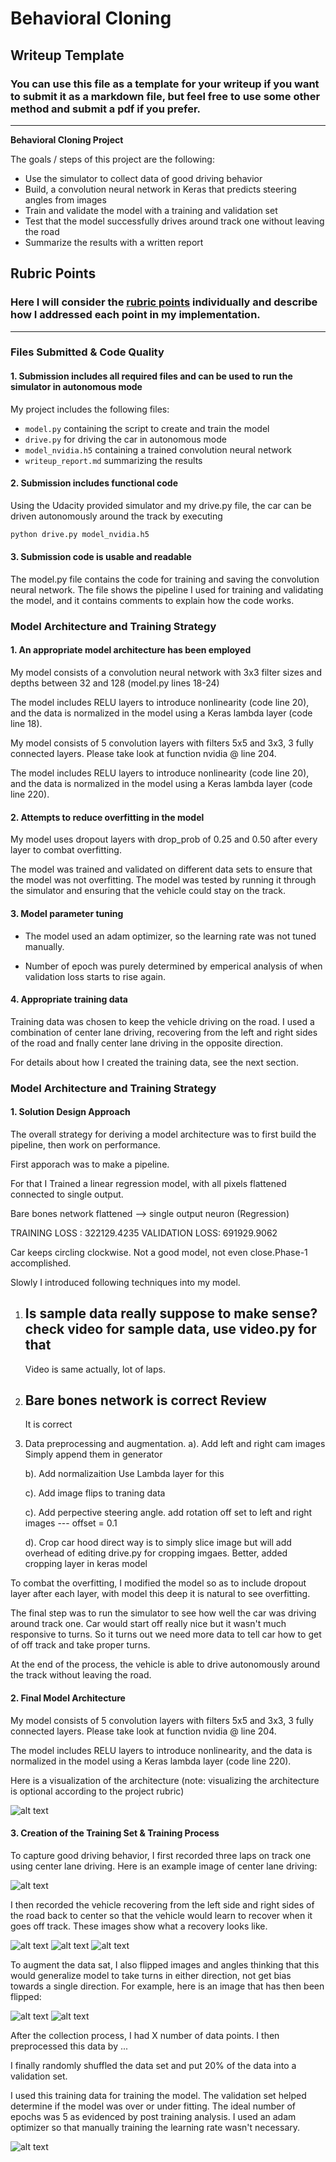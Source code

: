 # **Behavioral Cloning** 

## Writeup Template

### You can use this file as a template for your writeup if you want to submit it as a markdown file, but feel free to use some other method and submit a pdf if you prefer.

---

**Behavioral Cloning Project**

The goals / steps of this project are the following:
* Use the simulator to collect data of good driving behavior
* Build, a convolution neural network in Keras that predicts steering angles from images
* Train and validate the model with a training and validation set
* Test that the model successfully drives around track one without leaving the road
* Summarize the results with a written report


[//]: # (Image References)

[image3]: ./assets/phase-1.jpg "Recovery Image"
[image4]: ./assets/phase-2.jpg "Recovery Image"
[image5]: ./assets/phase-3.jpg "Recovery Image"
[image6]: ./assets/unfliped.jpg "Normal Image"
[image7]: ./assets/fliped.jpg  "Flipped Image"
[image8]: ./assets/nvida_network.png  "Final Model Architecture"
[image9]: ./assets/post_training_analysis.png  "Post training analysis"
[image10]: ./assets/center.jpg  "Center Lane Driving"

## Rubric Points
### Here I will consider the [rubric points](https://review.udacity.com/#!/rubrics/432/view) individually and describe how I addressed each point in my implementation.  

---
### Files Submitted & Code Quality

#### 1. Submission includes all required files and can be used to run the simulator in autonomous mode

My project includes the following files:
* `model.py` containing the script to create and train the model
* `drive.py` for driving the car in autonomous mode
* `model_nvidia.h5` containing a trained convolution neural network 
* `writeup_report.md` summarizing the results

#### 2. Submission includes functional code
Using the Udacity provided simulator and my drive.py file, the car can be driven autonomously around the track by executing 
```sh
python drive.py model_nvidia.h5
```

#### 3. Submission code is usable and readable

The model.py file contains the code for training and saving the convolution neural network. The file shows the pipeline I used for training and validating the model, and it contains comments to explain how the code works.

### Model Architecture and Training Strategy



#### 1. An appropriate model architecture has been employed


My model consists of a convolution neural network with 3x3 filter sizes and depths between 32 and 128 (model.py lines 18-24) 

The model includes RELU layers to introduce nonlinearity (code line 20), and the data is normalized in the model using a Keras lambda layer (code line 18). 


My model consists of 5 convolution layers with filters 5x5 and 3x3, 3 fully connected layers.
Please take look at function nvidia @ line 204.


The model includes RELU layers to introduce nonlinearity (code line 20), and the data is normalized in the model using a Keras lambda layer (code line 220).



#### 2. Attempts to reduce overfitting in the model

My model uses dropout layers with drop_prob of 0.25 and 0.50 after every layer to combat overfitting.

The model was trained and validated on different data sets to ensure that the model was not overfitting. The model was tested by running it through the simulator and ensuring that the vehicle could stay on the track.

#### 3. Model parameter tuning

* The model used an adam optimizer, so the learning rate was not tuned manually.

* Number of epoch was purely determined by emperical analysis of when validation loss starts to rise again.

#### 4. Appropriate training data

Training data was chosen to keep the vehicle driving on the road. I used a combination of center lane driving, recovering from the left and right sides of the road and fnally center lane driving in the opposite direction.

For details about how I created the training data, see the next section. 

### Model Architecture and Training Strategy

#### 1. Solution Design Approach

The overall strategy for deriving a model architecture was to first build the pipeline, then work on performance.


First apporach was to make a pipeline.

For that I Trained a linear regression model, with all pixels flattened connected to single output.

 Bare bones network flattened --> single output neuron (Regression)

TRAINING LOSS  : 322129.4235
VALIDATION LOSS: 691929.9062

Car keeps circling clockwise. Not a good model, not even close.Phase-1 accomplished. 

Slowly I introduced following techniques into my model.

1. Is sample data really suppose to make sense?
   check video for sample data, use video.py for that
   ---
   Video is same actually, lot of laps.

2. Bare bones network is correct
   Review
   ---
   It is correct

3. Data preprocessing and augmentation.
   a). Add left and right cam images
       Simply append them in generator
       
   b). Add normalizaition
       Use Lambda layer for this 
  
   c). Add image flips to traning data


   c). Add perpective steering angle.
       add rotation off set to left and right images
       ---
       offset = 0.1
       
   d). Crop car hood
       direct way is to simply slice image but will add overhead of editing drive.py for cropping imgaes.
       Better, added cropping layer in keras model


To combat the overfitting, I modified the model so as to include dropout layer after each layer, with model this deep it is natural to see overfitting.

The final step was to run the simulator to see how well the car was driving around track one. Car would start off really nice but it wasn't much responsive to turns. So it turns out we need more data to tell car how to get of off track and take proper turns.

At the end of the process, the vehicle is able to drive autonomously around the track without leaving the road.

#### 2. Final Model Architecture

My model consists of 5 convolution layers with filters 5x5 and 3x3, 3 fully connected layers.
Please take look at function nvidia @ line 204.

The model includes RELU layers to introduce nonlinearity, and the data is normalized in the model using a Keras lambda layer (code line 220).

Here is a visualization of the architecture (note: visualizing the architecture is optional according to the project rubric)

![alt text][image8]

#### 3. Creation of the Training Set & Training Process

To capture good driving behavior, I first recorded three laps on track one using center lane driving. Here is an example image of center lane driving:

![alt text][image10]

I then recorded the vehicle recovering from the left side and right sides of the road back to center so that the vehicle would learn to recover when it goes off track. These images show what a recovery looks like.

![alt text][image3]
![alt text][image4]
![alt text][image5]


To augment the data sat, I also flipped images and angles thinking that this would generalize model to take turns in either direction, not get bias towards a single direction. For example, here is an image that has then been flipped:

![alt text][image6]
![alt text][image7]

After the collection process, I had X number of data points. I then preprocessed this data by ...


I finally randomly shuffled the data set and put 20% of the data into a validation set. 

I used this training data for training the model. The validation set helped determine if the model was over or under fitting. The ideal number of epochs was 5 as evidenced by post training analysis. I used an adam optimizer so that manually training the learning rate wasn't necessary.

![alt text][image9]
